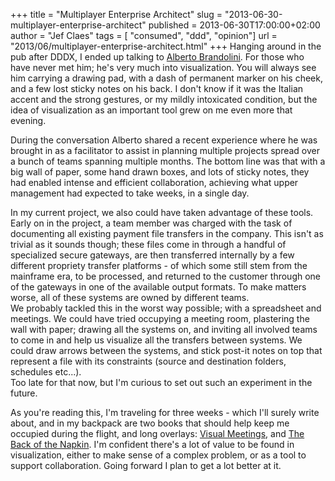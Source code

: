 +++
title = "Multiplayer Enterprise Architect"
slug = "2013-06-30-multiplayer-enterprise-architect"
published = 2013-06-30T17:00:00+02:00
author = "Jef Claes"
tags = [ "consumed", "ddd", "opinion"]
url = "2013/06/multiplayer-enterprise-architect.html"
+++
Hanging around in the pub after DDDX, I ended up talking to [Alberto
Brandolini](https://twitter.com/ziobrando). For those who have never met
him; he's very much into visualization. You will always see him carrying
a drawing pad, with a dash of permanent marker on his cheek, and a few
lost sticky notes on his back. I don't know if it was the Italian accent
and the strong gestures, or my mildly intoxicated condition, but the
idea of visualization as an important tool grew on me even more that
evening.  
  
During the conversation Alberto shared a recent experience where he was
brought in as a facilitator to assist in planning multiple projects
spread over a bunch of teams spanning multiple months. The bottom line
was that with a big wall of paper, some hand drawn boxes, and lots of
sticky notes, they had enabled intense and efficient collaboration,
achieving what upper management had expected to take weeks, in a single
day.  
  
In my current project, we also could have taken advantage of these
tools. Early on in the project, a team member was charged with the task
of documenting all existing payment file transfers in the company. This
isn't as trivial as it sounds though; these files come in through a
handful of specialized secure gateways, are then transferred internally
by a few different propriety transfer platforms - of which some still
stem from the mainframe era, to be processed, and returned to the
customer through one of the gateways in one of the available output
formats. To make matters worse, all of these systems are owned by
different teams.  
We probably tackled this in the worst way possible; with a spreadsheet
and meetings. We could have tried occupying a meeting room, plastering
the wall with paper; drawing all the systems on, and inviting all
involved teams to come in and help us visualize all the transfers
between systems. We could draw arrows between the systems, and stick
post-it notes on top that represent a file with its constraints (source
and destination folders, schedules etc...).  
Too late for that now, but I'm curious to set out such an experiment in
the future.  
  
As you're reading this, I'm traveling for three weeks - which I'll
surely write about, and in my backpack are two books that should help
keep me occupied during the flight, and long overlays: [Visual
Meetings](http://www.amazon.com/gp/product/0470601787/ref=as_li_qf_sp_asin_tl?ie=UTF8&camp=1789&creative=9325&creativeASIN=0470601787&linkCode=as2&tag=diofanedebyje-20),
and [The Back of the
Napkin](http://www.amazon.com/gp/product/1591842697/ref=as_li_qf_sp_asin_tl?ie=UTF8&camp=1789&creative=9325&creativeASIN=1591842697&linkCode=as2&tag=diofanedebyje-20).
I'm confident there's a lot of value to be found in visualization,
either to make sense of a complex problem, or as a tool to support
collaboration. Going forward I plan to get a lot better at it.
